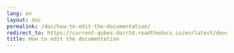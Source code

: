 ```yaml
---
lang: en
layout: doc
permalink: /doc/how-to-edit-the-documentation/
redirect_to: https://current-qubes-docrtd.readthedocs.io/en/latest/developer/general/how-to-edit-the-documentation.html
title: How to edit the documentation
---
```

